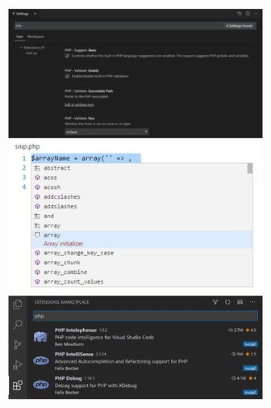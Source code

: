 ![php-settings.png](./assets/PHP/php-settings.png)
![php-snippets.png](./assets/PHP/php-snippets.png)
![category-php.png](./assets/PHP/category-php.png)
